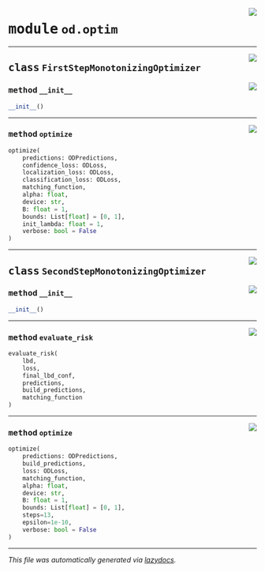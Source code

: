 <!-- markdownlint-disable -->

<a href="https://github.com/leoandeol/cods/blob/main/cods/od/optim.py#L0"><img align="right" style="float:right;" src="https://img.shields.io/badge/-source-cccccc?style=flat-square"></a>

# <kbd>module</kbd> `od.optim`






---

<a href="https://github.com/leoandeol/cods/blob/main/cods/od/optim.py#L17"><img align="right" style="float:right;" src="https://img.shields.io/badge/-source-cccccc?style=flat-square"></a>

## <kbd>class</kbd> `FirstStepMonotonizingOptimizer`




<a href="https://github.com/leoandeol/cods/blob/main/cods/od/optim.py#L18"><img align="right" style="float:right;" src="https://img.shields.io/badge/-source-cccccc?style=flat-square"></a>

### <kbd>method</kbd> `__init__`

```python
__init__()
```








---

<a href="https://github.com/leoandeol/cods/blob/main/cods/od/optim.py#L42"><img align="right" style="float:right;" src="https://img.shields.io/badge/-source-cccccc?style=flat-square"></a>

### <kbd>method</kbd> `optimize`

```python
optimize(
    predictions: ODPredictions,
    confidence_loss: ODLoss,
    localization_loss: ODLoss,
    classification_loss: ODLoss,
    matching_function,
    alpha: float,
    device: str,
    B: float = 1,
    bounds: List[float] = [0, 1],
    init_lambda: float = 1,
    verbose: bool = False
)
```






---

<a href="https://github.com/leoandeol/cods/blob/main/cods/od/optim.py#L544"><img align="right" style="float:right;" src="https://img.shields.io/badge/-source-cccccc?style=flat-square"></a>

## <kbd>class</kbd> `SecondStepMonotonizingOptimizer`




<a href="https://github.com/leoandeol/cods/blob/main/cods/od/optim.py#L545"><img align="right" style="float:right;" src="https://img.shields.io/badge/-source-cccccc?style=flat-square"></a>

### <kbd>method</kbd> `__init__`

```python
__init__()
```








---

<a href="https://github.com/leoandeol/cods/blob/main/cods/od/optim.py#L569"><img align="right" style="float:right;" src="https://img.shields.io/badge/-source-cccccc?style=flat-square"></a>

### <kbd>method</kbd> `evaluate_risk`

```python
evaluate_risk(
    lbd,
    loss,
    final_lbd_conf,
    predictions,
    build_predictions,
    matching_function
)
```





---

<a href="https://github.com/leoandeol/cods/blob/main/cods/od/optim.py#L756"><img align="right" style="float:right;" src="https://img.shields.io/badge/-source-cccccc?style=flat-square"></a>

### <kbd>method</kbd> `optimize`

```python
optimize(
    predictions: ODPredictions,
    build_predictions,
    loss: ODLoss,
    matching_function,
    alpha: float,
    device: str,
    B: float = 1,
    bounds: List[float] = [0, 1],
    steps=13,
    epsilon=1e-10,
    verbose: bool = False
)
```








---

_This file was automatically generated via [lazydocs](https://github.com/ml-tooling/lazydocs)._
